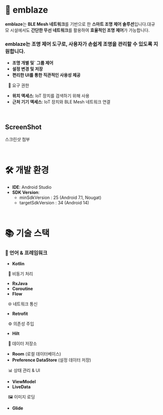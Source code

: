 # 📌 emblaze

**emblaze**는 **BLE Mesh 네트워크**를 기반으로 한 **스마트 조명 제어 솔루션**입니다.대규모 시설에서도 **간단한 무선 네트워크**를 활용하여 **효율적인 조명 제어**가 가능합니다.
### emblaze는 조명 제어 도구로, 사용자가 손쉽게 조명을 관리할 수 있도록 지원합니다.
* **조명 개별 및` 그룹 제어**
* **설정 변경 및 저장**
* **편리한 UI를 통한 직관적인 사용성 제공**

⠀🔐 요구 권한
* **위치 액세스**: IoT 장치를 검색하기 위해 사용
* **근처 기기 액세스**: IoT 장치와 BLE Mesh 네트워크 연결

&nbsp;

## ScreenShot
스크린샷 첨부

&nbsp;



# 🛠️ 개발 환경
* **IDE**: Android Studio
* **SDK Version**:
  * minSdkVersion : 25 (Android 7.1, Nougat)
  * targetSdkVersion : 34 (Android 14)

&nbsp;

# 📚 기술 스택
### 📌 언어 & 프레임워크
* **Kotlin**

⠀🔄 비동기 처리
* **RxJava**
* **Coroutine**
* **Flow**

⠀🌐 네트워크 통신
* **Retrofit**

⠀⚙️ 의존성 주입
* **Hilt**

⠀💾 데이터 저장소
* **Room** (로컬 데이터베이스)
* **Preference DataStore** (설정 데이터 저장)

⠀📊 상태 관리 & UI
* **ViewModel**
* **LiveData**

⠀🖼️ 이미지 로딩
* **Glide**

&nbsp;